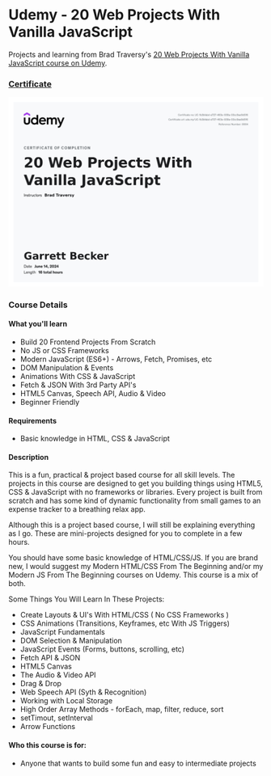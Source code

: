 # Udemy - 20 Web Projects With Vanilla JavaScript

Projects and learning from Brad Traversy's [20 Web Projects With Vanilla JavaScript course on Udemy](https://www.udemy.com/course/web-projects-with-vanilla-javascript/).

### [Certificate]()

!["Certificate"](./Certificate.jpg)

### Course Details

#### What you'll learn
- Build 20 Frontend Projects From Scratch
- No JS or CSS Frameworks
- Modern JavaScript (ES6+) - Arrows, Fetch, Promises, etc
- DOM Manipulation & Events
- Animations With CSS & JavaScript
- Fetch & JSON With 3rd Party API's
- HTML5 Canvas, Speech API, Audio & Video
- Beginner Friendly

#### Requirements
- Basic knowledge in HTML, CSS & JavaScript

#### Description
This is a fun, practical & project based course for all skill levels. The projects in this course are designed to get you building things using HTML5, CSS &  JavaScript with no frameworks or libraries. Every project is built from scratch and has some kind of dynamic functionality from small games to an expense tracker to a breathing relax app.

Although this is a project based course, I will still be explaining everything as I go. These are mini-projects designed for you to complete in a few hours.

You should have some basic knowledge of HTML/CSS/JS. If you are brand new, I would suggest my Modern HTML/CSS From The Beginning and/or my Modern JS From The Beginning courses on Udemy. This course is a mix of both.

Some Things You Will Learn In These Projects:
- Create Layouts & UI's With HTML/CSS ( No CSS Frameworks )
- CSS Animations (Transitions, Keyframes, etc With JS Triggers)
- JavaScript Fundamentals
- DOM Selection & Manipulation
- JavaScript Events (Forms, buttons, scrolling, etc)
- Fetch API & JSON
- HTML5 Canvas
- The Audio & Video API
- Drag & Drop
- Web Speech API (Syth & Recognition)
- Working with Local Storage
- High Order Array Methods - forEach, map, filter, reduce, sort
- setTimout, setInterval
- Arrow Functions

#### Who this course is for:
- Anyone that wants to build some fun and easy to intermediate projects
